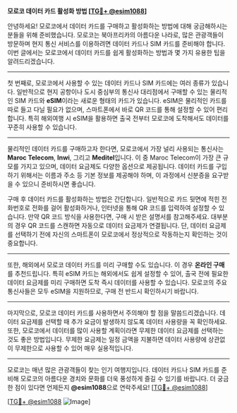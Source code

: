 **모로코 데이터 카드 활성화 방법 [[TG💪+ @esim1088](https://t.me/s/esim1088)]**

안녕하세요! 모로코에서 데이터 카드를 구매하고 활성화하는 방법에 대해 궁금해하시는 분들을 위해 준비했습니다. 모로코는 북아프리카의 아름다운 나라로, 많은 관광객들이 방문하며 현지 통신 서비스를 이용하려면 데이터 카드나 SIM 카드를 준비해야 합니다. 이번 글에서는 모로코에서 데이터 카드를 쉽게 활성화하는 방법과 몇 가지 유용한 팁을 알려드리겠습니다.

---

첫 번째로, 모로코에서 사용할 수 있는 데이터 카드나 SIM 카드에는 여러 종류가 있습니다. 일반적으로 현지 공항이나 도시 중심부의 통신사 대리점에서 구매할 수 있는 물리적인 SIM 카드와 **eSIM**이라는 새로운 형태의 카드가 있습니다. eSIM은 물리적인 카드를 따로 들고 다닐 필요가 없으며, 스마트폰에서 바로 QR 코드를 통해 설정할 수 있어 편리합니다. 특히 해외여행 시 eSIM을 활용하면 출국 전부터 모로코에 도착해서도 데이터를 꾸준히 사용할 수 있습니다.

---

물리적인 데이터 카드를 구매하고자 한다면, 모로코에서 가장 널리 사용되는 통신사는 **Maroc Telecom**, **Inwi**, 그리고 **Meditel**입니다. 이 중 Maroc Telecom이 가장 큰 규모를 가지고 있으며, 데이터 요금제도 다양한 옵션으로 제공됩니다. 데이터 카드를 구입하기 위해서는 이름과 주소 등 기본 정보를 제공해야 하며, 이 과정에서 신분증을 요구받을 수 있으니 준비하시면 좋습니다.

구매 후 데이터 카드를 활성화하는 방법은 간단합니다. 일반적으로 카드 뒷면에 적힌 전화번호로 전화를 걸어 활성화하거나, 인터넷을 통해 QR 코드를 입력하여 설정할 수 있습니다. 만약 QR 코드 방식을 사용한다면, 구매 시 받은 설명서를 참고해주세요. 대부분의 경우 QR 코드를 스캔하면 자동으로 데이터 요금제가 연결됩니다. 단, 데이터 요금제를 선택하기 전에 자신의 스마트폰이 모로코에서 정상적으로 작동하는지 확인하는 것이 중요합니다.

---

또한, 해외에서 모로코 데이터 카드를 미리 구매할 수도 있습니다. 이 경우 **온라인 구매**를 추천드립니다. 특히 eSIM 카드는 해외에서도 쉽게 설정할 수 있어, 출국 전에 필요한 데이터 요금제를 미리 구매하면 도착 즉시 데이터를 사용할 수 있습니다. 모로코의 주요 통신사들은 모두 eSIM을 지원하므로, 구매 전 반드시 확인하시기 바랍니다.

---

마지막으로, 모로코 데이터 카드를 사용하면서 주의해야 할 점을 말씀드리겠습니다. 데이터 요금제를 선택할 때 추가 요금이 발생하지 않도록 데이터 사용량을 꼭 확인하세요. 또한, 모로코에서 데이터를 많이 사용할 계획이라면 무제한 데이터 요금제를 선택하는 것도 좋은 방법입니다. 무제한 요금제는 일정 금액을 지불하면 데이터 사용량에 상관없이 무제한으로 사용할 수 있어 매우 실용적입니다.

---

모로코는 매년 많은 관광객들이 찾는 인기 여행지입니다. 데이터 카드나 SIM 카드를 준비해 모로코의 아름다운 경치와 문화를 더욱 풍성하게 즐길 수 있기를 바랍니다. 더 궁금한 점이 있다면 언제든지 **@esim1088**으로 연락주세요! [[TG💪+ @esim1088](https://t.me/s/esim1088)] 

[[TG💪+ @esim1088](https://t.me/s/esim1088) ![Image](https://i.postimg.cc/Y0z9fWf4/image.png)]